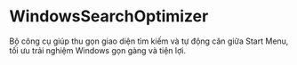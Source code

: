 # WindowsSearchOptimizer
Bộ công cụ giúp thu gọn giao diện tìm kiếm và tự động căn giữa Start Menu, tối ưu trải nghiệm Windows gọn gàng và tiện lợi.
